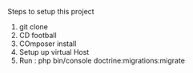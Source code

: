 Steps to setup this project

1) git clone
2) CD football
3) COmposer install
4) Setup up virtual Host
5) Run : php bin/console doctrine:migrations:migrate